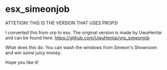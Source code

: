 # esx_simeonjob

ATTETION! THIS IS THE VERSION THAT USES PROPS!

I converted this from vrp to esx. The original version is made by UwuHentai and can be found here: https://github.com/UwuHentai/vrp_simeonjob

What does this do: You can wash the windows from Simeon's Showroom and win some juicy money.

Hope you like it!
